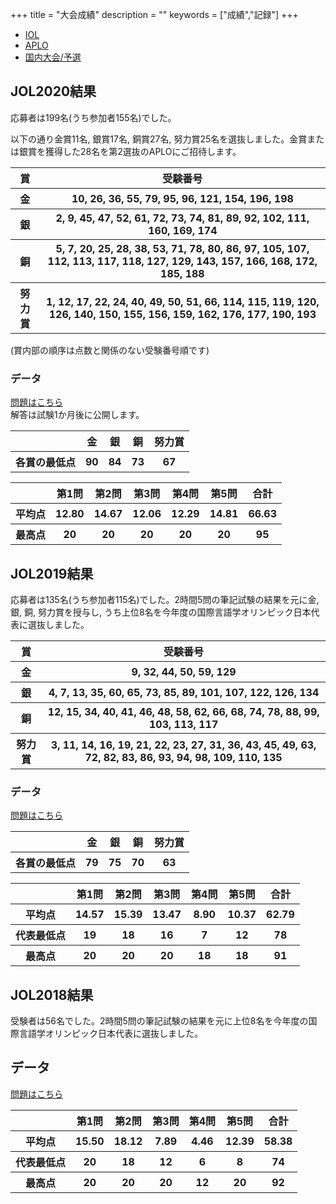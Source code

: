 +++
title = "大会成績"
description = ""
keywords = ["成績","記録"]
+++

<nav aria-label="...">
  <ul class="pager">
    <li><a href="/record/">IOL</a></li>
    <li><a href="/record-aplo/">APLO</a></li>
    <li class="disabled"><a href="/record-jol/">国内大会/予選</a></li>
  </ul>
</nav>

## JOL2020結果

応募者は199名(うち参加者155名)でした。

以下の通り金賞11名, 銀賞17名, 銅賞27名, 努力賞25名を選抜しました。金賞または銀賞を獲得した28名を第2選抜のAPLOにご招待します。

<table class="table">
  <thead>
    <tr>
      <th scope="col">賞</th>
      <th scope="col">受験番号</th>
    </tr>
  </thead>
  <tbody>
      <tr class="gold">
          <th scope="row">金</th>
          <th scope="row">10, 26, 36, 55, 79, 95, 96, 121, 154, 196, 198</th>
      </tr>
      <tr class="silver">
          <th scope="row">銀</th>
          <th scope="row">2, 9, 45, 47, 52, 61, 72, 73, 74, 81, 89, 92, 102, 111, 160, 169, 174</th>
      </tr>
      <tr class="bronze">
          <th scope="row">銅</th>
          <th scope="row">5, 7, 20, 25, 28, 38, 53, 71, 78, 80, 86, 97, 105, 107, 112, 113, 117, 118, 127, 129, 143, 157, 166, 168, 172, 185, 188</th>
      </tr>
      <tr class="">
          <th scope="row">努力賞</th>
          <th scope="row">1, 12, 17, 22, 24, 40, 49, 50, 51, 66, 114, 115, 119, 120, 126, 140, 150, 155, 156, 159, 162, 176, 177, 190, 193</th>
      </tr>
    </tbody>
  </table>

(賞内部の順序は点数と関係のない受験番号順です)

### データ

[問題はこちら](/preparation/)  
解答は試験1か月後に公開します。

<div class="scroll">
<table class="table">
  <thead>
    <tr>
      <th scope="col"></th>
      <th scope="col">金</th>
      <th scope="col">銀</th>
      <th scope="col">銅</th>
      <th scope="col">努力賞</th>
    </tr>
  </thead>
  <tbody>
    <tr>
      <th scope="col">各賞の最低点</th>
      <th scope="col">90</th>
      <th scope="col">84</th>
      <th scope="col">73</th>
      <th scope="col">67</th>
    </tr>
  </tbody>
</table>
</div>

<div class="scroll">
  <table class="table">
    <thead>
      <tr>
        <th scope="col"></th>
        <th scope="col">第1問</th>
        <th scope="col">第2問</th>
        <th scope="col">第3問</th>
        <th scope="col">第4問</th>
        <th scope="col">第5問</th>
        <th scope="col">合計</th>
      </tr>
    </thead>
    <tbody>
      <tr>
        <th scope="col">平均点</th>
        <th scope="col">12.80</th>
        <th scope="col">14.67</th>
        <th scope="col">12.06</th>
        <th scope="col">12.29</th>
        <th scope="col">14.81</th>
        <th scope="col">66.63</th>
      </tr>
      <tr>
        <th scope="col">最高点</th>
        <th scope="col">20</th>
        <th scope="col">20</th>
        <th scope="col">20</th>
        <th scope="col">20</th>
        <th scope="col">20</th>
        <th scope="col">95</th>
      </tr>
    </tbody>
  </table>
</div>

## JOL2019結果

応募者は135名(うち参加者115名)でした。2時間5問の筆記試験の結果を元に金, 銀, 銅, 努力賞を授与し, うち上位8名を今年度の国際言語学オリンピック日本代表に選抜しました。

<table class="table">
  <thead>
    <tr>
      <th scope="col">賞</th>
      <th scope="col">受験番号</th>
    </tr>
  </thead>
  <tbody>
      <tr class="gold">
          <th scope="row">金</th>
          <th scope="row">9, 32, 44, 50, 59, 129</th>
      </tr>
      <tr class="silver">
          <th scope="row">銀</th>
          <th scope="row">4, 7, 13, 35, 60, 65, 73, 85, 89, 101, 107, 122, 126, 134</th>
      </tr>
      <tr class="bronze">
          <th scope="row">銅</th>
          <th scope="row">12, 15, 34, 40, 41, 46, 48, 58, 62, 66, 68, 74, 78, 88, 99, 103, 113, 117</th>
      </tr>
      <tr class="">
          <th scope="row">努力賞</th>
          <th scope="row">3, 11, 14, 16, 19, 21, 22, 23, 27, 31, 36, 43, 45, 49, 63, 72, 82, 83, 86, 93, 94, 98, 109, 110, 135</th>
      </tr>
    </tbody>
  </table>

### データ

[問題はこちら](/preparation/)

<div class="scroll">
<table class="table">
  <thead>
    <tr>
      <th scope="col"></th>
      <th scope="col">金</th>
      <th scope="col">銀</th>
      <th scope="col">銅</th>
      <th scope="col">努力賞</th>
    </tr>
  </thead>
  <tbody>
    <tr>
      <th scope="col">各賞の最低点</th>
      <th scope="col">79</th>
      <th scope="col">75</th>
      <th scope="col">70</th>
      <th scope="col">63</th>
    </tr>
  </tbody>
</table>
</div>

<div class="scroll">
  <table class="table">
    <thead>
      <tr>
        <th scope="col"></th>
        <th scope="col">第1問</th>
        <th scope="col">第2問</th>
        <th scope="col">第3問</th>
        <th scope="col">第4問</th>
        <th scope="col">第5問</th>
        <th scope="col">合計</th>
      </tr>
    </thead>
    <tbody>
      <tr>
        <th scope="col">平均点</th>
        <th scope="col">14.57</th>
        <th scope="col">15.39</th>
        <th scope="col">13.47</th>
        <th scope="col">8.90</th>
        <th scope="col">10.37</th>
        <th scope="col">62.79</th>
      </tr>
      <tr>
        <th scope="col">代表最低点</th>
        <th scope="col">19</th>
        <th scope="col">18</th>
        <th scope="col">16</th>
        <th scope="col">7</th>
        <th scope="col">12</th>
        <th scope="col">78</th>
      </tr>
      <tr>
        <th scope="col">最高点</th>
        <th scope="col">20</th>
        <th scope="col">20</th>
        <th scope="col">20</th>
        <th scope="col">18</th>
        <th scope="col">18</th>
        <th scope="col">91</th>
      </tr>
    </tbody>
  </table>
</div>

## JOL2018結果

受験者は56名でした。2時間5問の筆記試験の結果を元に上位8名を今年度の国際言語学オリンピック日本代表に選抜しました。

## データ

[問題はこちら](/preparation/)

<div class="scroll">
  <table class="table">
    <thead>
      <tr>
        <th scope="col"></th>
        <th scope="col">第1問</th>
        <th scope="col">第2問</th>
        <th scope="col">第3問</th>
        <th scope="col">第4問</th>
        <th scope="col">第5問</th>
        <th scope="col">合計</th>
      </tr>
    </thead>
    <tbody>
      <tr>
        <th scope="col">平均点</th>
        <th scope="col">15.50</th>
        <th scope="col">18.12</th>
        <th scope="col">7.89</th>
        <th scope="col">4.46</th>
        <th scope="col">12.39</th>
        <th scope="col">58.38</th>
      </tr>
      <tr>
        <th scope="col">代表最低点</th>
        <th scope="col">20</th>
        <th scope="col">18</th>
        <th scope="col">12</th>
        <th scope="col">6</th>
        <th scope="col">8</th>
        <th scope="col">74</th>
      </tr>
      <tr>
        <th scope="col">最高点</th>
        <th scope="col">20</th>
        <th scope="col">20</th>
        <th scope="col">20</th>
        <th scope="col">12</th>
        <th scope="col">20</th>
        <th scope="col">92</th>
      </tr>
    </tbody>
  </table>
</div>